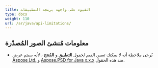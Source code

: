 ```yaml
---
title: القيود على واجهة برمجة التطبيقات
type: docs
weight: 110
url: /ar/java/api-limitations/
---
```


## **معلومات مُنشئ الصور المُصدّرة**
- يُرجى ملاحظة أنه لا يمكنك تعيين القيم لحقول **التطبيق** و **المُنتج** ، لأنه سيتم عرض [Aspose Ltd.](https://www.aspose.com) و [Aspose.PSD for Java x.x.x](https://products.aspose.com/psd/java) ضد هذه الحقول.